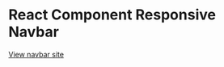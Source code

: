 # React Component Responsive Navbar

[View navbar site](https://apcurran.github.io/react-components-responsive-navbar/)
